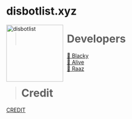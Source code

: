 # disbotlist.xyz
<img width="150" height="150" align="left" style="float: left; margin: 0 10px 0 0;" alt="disbotlist" src="https://media.discordapp.net/attachments/841656048695246878/846739727256125460/20210521_162249.jpg?width=480&height=480"> 



> # Developers
<a href="https://disbotlist.xyz/user/491577179495333903">👤 Blacky</a><br>
<a href="https://disbotlist.xyz/user/835887877295439932">👤 Alive</a><br>
<a href="https://disbotlist.xyz/user/801478547893387345">👤 Raaz</a><br>


> # Credit 
[CREDIT](https://vcodes.xyz/)
